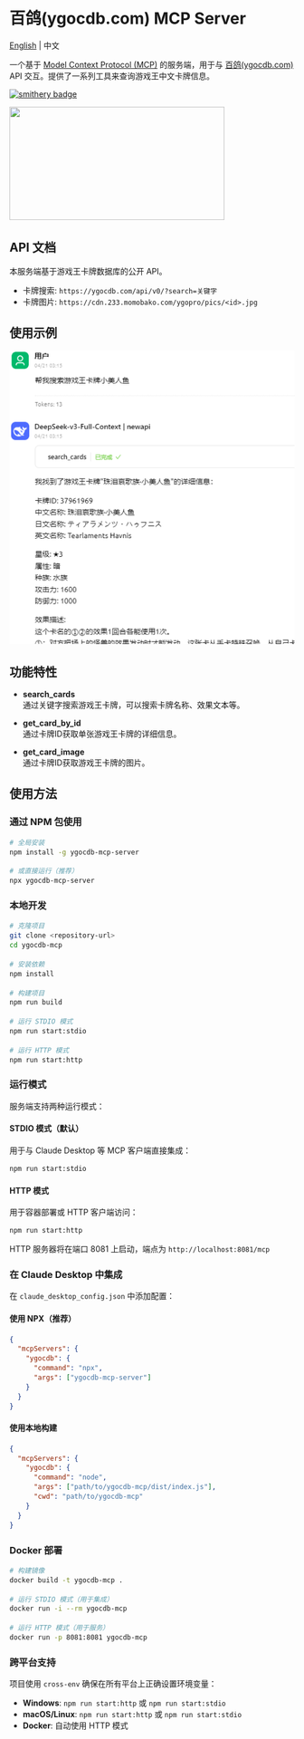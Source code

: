 # 百鸽(ygocdb.com) MCP Server

[English](README/README.en.md) | 中文

一个基于 [Model Context Protocol (MCP)](https://modelcontextprotocol.io/) 的服务端，用于与 [百鸽(ygocdb.com)](https://ygocdb.com/) API 交互。提供了一系列工具来查询游戏王中文卡牌信息。

[![smithery badge](https://smithery.ai/badge/@lieyanqzu/ygocdb-mcp)](https://smithery.ai/server/@lieyanqzu/ygocdb-mcp)

<a href="https://glama.ai/mcp/servers/@lieyanqzu/ygocdb-mcp">
  <img width="380" height="200" src="https://glama.ai/mcp/servers/@lieyanqzu/ygocdb-mcp/badge" />
</a>

## API 文档

本服务端基于游戏王卡牌数据库的公开 API。

- 卡牌搜索: `https://ygocdb.com/api/v0/?search=关键字`
- 卡牌图片: `https://cdn.233.momobako.com/ygopro/pics/<id>.jpg`

## 使用示例

![使用示例](README/use_case.png)

## 功能特性

- **search_cards**  
  通过关键字搜索游戏王卡牌，可以搜索卡牌名称、效果文本等。
  
- **get_card_by_id**  
  通过卡牌ID获取单张游戏王卡牌的详细信息。
  
- **get_card_image**  
  通过卡牌ID获取游戏王卡牌的图片。

## 使用方法

### 通过 NPM 包使用

```bash
# 全局安装
npm install -g ygocdb-mcp-server

# 或直接运行（推荐）
npx ygocdb-mcp-server
```

### 本地开发

```bash
# 克隆项目
git clone <repository-url>
cd ygocdb-mcp

# 安装依赖
npm install

# 构建项目
npm run build

# 运行 STDIO 模式
npm run start:stdio

# 运行 HTTP 模式
npm run start:http
```

### 运行模式

服务端支持两种运行模式：

#### STDIO 模式（默认）
用于与 Claude Desktop 等 MCP 客户端直接集成：

```bash
npm run start:stdio
```

#### HTTP 模式
用于容器部署或 HTTP 客户端访问：

```bash
npm run start:http
```

HTTP 服务器将在端口 8081 上启动，端点为 `http://localhost:8081/mcp`

### 在 Claude Desktop 中集成

在 `claude_desktop_config.json` 中添加配置：

#### 使用 NPX（推荐）
```json
{
  "mcpServers": {
    "ygocdb": {
      "command": "npx",
      "args": ["ygocdb-mcp-server"]
    }
  }
}
```

#### 使用本地构建
```json
{
  "mcpServers": {
    "ygocdb": {
      "command": "node",
      "args": ["path/to/ygocdb-mcp/dist/index.js"],
      "cwd": "path/to/ygocdb-mcp"
    }
  }
}
```

### Docker 部署

```bash
# 构建镜像
docker build -t ygocdb-mcp .

# 运行 STDIO 模式（用于集成）
docker run -i --rm ygocdb-mcp

# 运行 HTTP 模式（用于服务）
docker run -p 8081:8081 ygocdb-mcp
```

### 跨平台支持

项目使用 `cross-env` 确保在所有平台上正确设置环境变量：

- **Windows**: `npm run start:http` 或 `npm run start:stdio`
- **macOS/Linux**: `npm run start:http` 或 `npm run start:stdio`
- **Docker**: 自动使用 HTTP 模式
